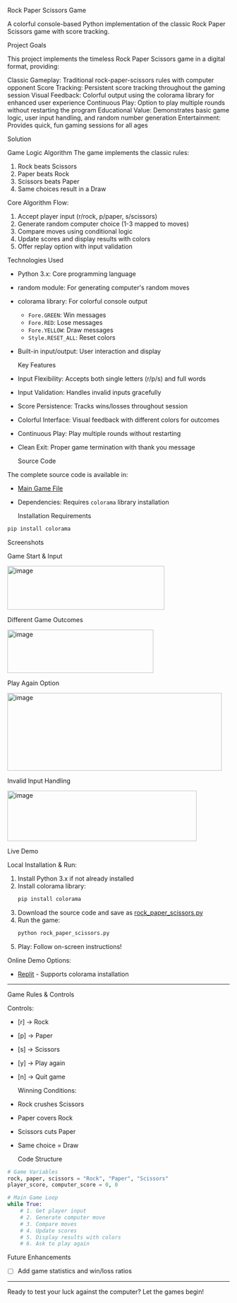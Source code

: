   Rock Paper Scissors Game

A colorful console-based Python implementation of the classic Rock Paper Scissors game with score tracking.

  Project Goals

This project implements the timeless Rock Paper Scissors game in a digital format, providing:

Classic Gameplay: Traditional rock-paper-scissors rules with computer opponent
Score Tracking: Persistent score tracking throughout the gaming session
Visual Feedback: Colorful output using the colorama library for enhanced user experience
Continuous Play: Option to play multiple rounds without restarting the program
Educational Value: Demonstrates basic game logic, user input handling, and random number generation
Entertainment: Provides quick, fun gaming sessions for all ages

  Solution

  Game Logic Algorithm
The game implements the classic rules:
1. Rock beats Scissors
2. Paper beats Rock
3. Scissors beats Paper
4. Same choices result in a Draw

  Core Algorithm Flow:
1. Accept player input (r/rock, p/paper, s/scissors)
2. Generate random computer choice (1-3 mapped to moves)
3. Compare moves using conditional logic
4. Update scores and display results with colors
5. Offer replay option with input validation

  Technologies Used
- Python 3.x: Core programming language
- random module: For generating computer's random moves
- colorama library: For colorful console output
  - `Fore.GREEN`: Win messages
  - `Fore.RED`: Lose messages  
  - `Fore.YELLOW`: Draw messages
  - `Style.RESET_ALL`: Reset colors
- Built-in input/output: User interaction and display

  Key Features
- Input Flexibility: Accepts both single letters (r/p/s) and full words
- Input Validation: Handles invalid inputs gracefully
- Score Persistence: Tracks wins/losses throughout session
- Colorful Interface: Visual feedback with different colors for outcomes
- Continuous Play: Play multiple rounds without restarting
- Clean Exit: Proper game termination with thank you message

  Source Code

The complete source code is available in:
- [Main Game File](rock_paper_scissors.py)
- Dependencies: Requires `colorama` library installation

  Installation Requirements
```bash
pip install colorama
```

  Screenshots

  Game Start & Input

<img width="356" height="99" alt="image" src="https://github.com/user-attachments/assets/bbeaf106-124a-4611-92da-a4f36cc3941a" />

  Different Game Outcomes

<img width="331" height="98" alt="image" src="https://github.com/user-attachments/assets/5b36d271-5181-4ea6-ab61-0072242ea0bc" />

  Play Again Option

<img width="486" height="176" alt="image" src="https://github.com/user-attachments/assets/20cfc671-7766-42f2-b409-4f0c43c319d4" />

  Invalid Input Handling

<img width="429" height="114" alt="image" src="https://github.com/user-attachments/assets/59fbf891-45fe-4133-915c-918ab50c4f98" />

  Live Demo

  Local Installation & Run:

1. Install Python 3.x if not already installed
2. Install colorama library:
   ```bash
   pip install colorama
   ```
3. Download the source code and save as [rock_paper_scissors.py](rock_paper_scissors.py)
4. Run the game:
   ```bash
   python rock_paper_scissors.py
   ```
5. Play: Follow on-screen instructions!

  Online Demo Options:

- [Replit](https://replit.com/) - Supports colorama installation

---

  Game Rules & Controls

  Controls:
- [r] → Rock
- [p] → Paper  
- [s] → Scissors
- [y] → Play again
- [n] → Quit game

  Winning Conditions:
- Rock crushes Scissors
- Paper covers Rock  
- Scissors cuts Paper
- Same choice = Draw

  Code Structure

```python
# Game Variables
rock, paper, scissors = "Rock", "Paper", "Scissors"
player_score, computer_score = 0, 0

# Main Game Loop
while True:
    # 1. Get player input
    # 2. Generate computer move  
    # 3. Compare moves
    # 4. Update scores
    # 5. Display results with colors
    # 6. Ask to play again
```

  Future Enhancements

- [ ] Add game statistics and win/loss ratios

---

Ready to test your luck against the computer? Let the games begin!
